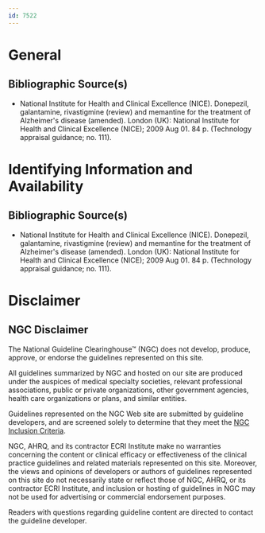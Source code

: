 ```yaml
---
id: 7522
---
```


# General

## Bibliographic Source(s)

- National Institute for Health and Clinical Excellence (NICE). Donepezil, galantamine, rivastigmine (review) and memantine for the treatment of Alzheimer's disease (amended). London (UK): National Institute for Health and Clinical Excellence (NICE); 2009 Aug 01. 84 p. (Technology appraisal guidance; no. 111).

# Identifying Information and Availability

## Bibliographic Source(s)

- National Institute for Health and Clinical Excellence (NICE). Donepezil, galantamine, rivastigmine (review) and memantine for the treatment of Alzheimer's disease (amended). London (UK): National Institute for Health and Clinical Excellence (NICE); 2009 Aug 01. 84 p. (Technology appraisal guidance; no. 111).

# Disclaimer

## NGC Disclaimer

The National Guideline Clearinghouse™ (NGC) does not develop, produce, approve, or endorse the guidelines represented on this site.

All guidelines summarized by NGC and hosted on our site are produced under the auspices of medical specialty societies, relevant professional associations, public or private organizations, other government agencies, health care organizations or plans, and similar entities.

Guidelines represented on the NGC Web site are submitted by guideline developers, and are screened solely to determine that they meet the [NGC Inclusion Criteria](/help-and-about/summaries/inclusion-criteria).

NGC, AHRQ, and its contractor ECRI Institute make no warranties concerning the content or clinical efficacy or effectiveness of the clinical practice guidelines and related materials represented on this site. Moreover, the views and opinions of developers or authors of guidelines represented on this site do not necessarily state or reflect those of NGC, AHRQ, or its contractor ECRI Institute, and inclusion or hosting of guidelines in NGC may not be used for advertising or commercial endorsement purposes.

Readers with questions regarding guideline content are directed to contact the guideline developer.

